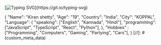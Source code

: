 [![Typing SVG](https://readme-typing-svg.demolab.com/?lines=Hi+This+is+Kiran+Shetty+🔥;)](https://git.io/typing-svg)


{
  "Name": "Kiran shetty",
  "Age": "19",
  "Country": "India",
  "City": "KOPPAL",
  "Language": {
    "speaking": ["English", "Kannada", "Hindi"],
    "programming": ["JavaScript", "TypeScript", "React", "Python"],
  },
  "Hobbies" : ["Programming", "Computers", "Gaming", "Partying", "Cars"],
}
[//]: # (custom_meta_data)
